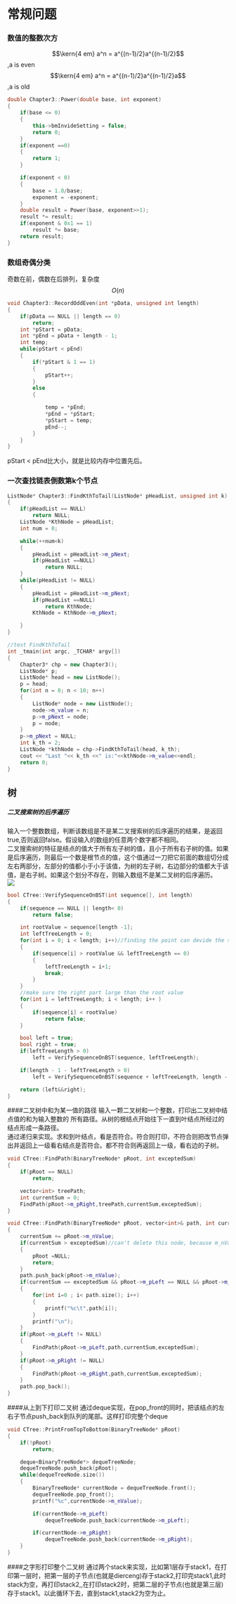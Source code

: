 # 常规问题

### 数值的整数次方

$$\kern{4 em} a^n = a^{(n-1)/2}a^{(n-1)/2}$$,a is even  
$$\kern{4 em} a^n = a^{(n-1)/2}a^{(n-1)/2}a$$,a is old

```cpp
double Chapter3::Power(double base, int exponent)
{
    if(base <= 0)
    {
        this->bmInvideSetting = false;
        return 0;
    }
    if(exponent ==0)
    {
        return 1;
    }

    if(exponent < 0)
    {
        base = 1.0/base;
        exponent = -exponent;
    }
    double result = Power(base, exponent>>1);
    result *= result;
    if(exponent & 0x1 == 1)
        result *= base;
    return result;
}
```

### 数组奇偶分类

奇数在前，偶数在后排列，复杂度$$O(n)$$

```cpp
void Chapter3::RecordOddEven(int *pData, unsigned int length)
{
    if(pData == NULL || length == 0)
        return;
    int *pStart = pData;
    int *pEnd = pData + length - 1;
    int temp;
    while(pStart < pEnd)
    {
        if(*pStart & 1 == 1)
        {
            pStart++;
        }
        else
        {

            temp = *pEnd;
            *pEnd = *pStart;
            *pStart = temp;
            pEnd--;
        }
    }
}
```

pStart &lt; pEnd比大小，就是比较内存中位置先后。

### 一次查找链表倒数第k个节点

```cpp
ListNode* Chapter3::FindKthToTail(ListNode* pHeadList, unsigned int k)
{
    if(pHeadList == NULL)
        return NULL;
    ListNode *KthNode = pHeadList;
    int num = 0;

    while(++num<k)
    {
        pHeadList = pHeadList->m_pNext;
        if(pHeadList ==NULL)
            return NULL;
    }
    while(pHeadList != NULL)
    {
        pHeadList = pHeadList->m_pNext;
        if(pHeadList ==NULL)
            return KthNode;
        KthNode = KthNode->m_pNext;

    }
}
```

```cpp
//test FindKthToTail
int _tmain(int argc, _TCHAR* argv[])
{
    Chapter3* chp = new Chapter3();
    ListNode* p;
    ListNode* head = new ListNode();
    p = head;
    for(int n = 0; n < 10; n++)
    {
        ListNode* node = new ListNode();
        node->m_value = n;
        p->m_pNext = node;
        p = node;
    }
    p->m_pNext = NULL;
    int k_th = 2;
    ListNode *kthNode = chp->FindKthToTail(head, k_th);
    cout << "Last "<< k_th <<" is:"<<kthNode->m_value<<endl;
    return 0;
}
```

## 树

##### 二叉搜索树的后序遍历

输入一个整数数组，判断该数组是不是某二叉搜索树的后序遍历的结果，是返回true,否则返回false。假设输入的数组的任意两个数字都不相同。  
二叉搜索树的特征是结点的值大于所有左子树的值，且小于所有右子树的值。如果是后序遍历，则最后一个数是根节点的值，这个值通过一刀把它前面的数组切分成左右两部分，左部分的值都小于小于该值，为树的左子树，右边部分的值都大于该值，是右子树。如果这个划分不存在，则输入数组不是某二叉树的后序遍历。  
![](/assets/binary_search_tree.png)

```cpp
bool CTree::VerifySequenceOnBST(int sequence[], int length)
{
    if(sequence == NULL || length< 0)
        return false;

    int rootValue = sequence[length -1];
    int leftTreeLength = 0;
    for(int i = 0; i < length; i++)//finding the point can devide the sequence into 2 parts
    {
        if(sequence[i] > rootValue && leftTreeLength == 0)
        {
            leftTreeLength = i+1;
            break;
        }
    }
    //make sure the right part large than the root value
    for(int i = leftTreeLength; i < length; i++ )
    {
        if(sequence[i] < rootValue)
            return false;
    }

    bool left = true;
    bool right = true;
    if(leftTreeLength > 0)
        left = VerifySequenceOnBST(sequence, leftTreeLength);

    if(length - 1 - leftTreeLength > 0)
        left = VerifySequenceOnBST(sequence + leftTreeLength, length - leftTreeLength - 1);

    return (left&&right);
}
```

####二叉树中和为某一值的路径
输入一颗二叉树和一个整数，打印出二叉树中结点值的和为输入整数的
所有路径。从树的根结点开始往下一直到叶结点所经过的结点形成一条路径。  
通过递归来实现。求和到叶结点，看是否符合。符合则打印，不符合则把改节点弹出并返回上一级看右结点是否符合。都不符合则再返回上一级，看右边的子树。


```cpp
void CTree::FindPath(BinaryTreeNode* pRoot, int exceptedSum)
{
	if(pRoot == NULL)
		return;

	vector<int> treePath;
	int currentSum = 0;
	FindPath(pRoot->m_pRight,treePath,currentSum,exceptedSum);
}

void CTree::FindPath(BinaryTreeNode* pRoot, vector<int>& path, int currentSum, int exceptedSum)
{
	currentSum += pRoot->m_nValue;
	if(currentSum > exceptedSum)//can't delete this node, because m_nValue can be negative.
	{
		pRoot =NULL;
		return;
	}
	path.push_back(pRoot->m_nValue);
	if(currentSum == exceptedSum && pRoot->m_pLeft == NULL && pRoot->m_pRight == NULL)
	{
		for(int i=0 ; i< path.size(); i++)
		{
			printf("%c\t",path[i]);
		}
		printf("\n");
	}
	if(pRoot->m_pLeft != NULL)
	{
		FindPath(pRoot->m_pLeft,path,currentSum,exceptedSum);
	}
	if(pRoot->m_pRight != NULL)
	{
		FindPath(pRoot->m_pRight,path,currentSum,exceptedSum);
	}
	path.pop_back();
}
```

####从上到下打印二叉树
通过deque实现，在pop_front的同时，把该结点的左右子节点push_back到队列的尾部。这样打印完整个deque  
```cpp
void CTree::PrintFromTopToBottom(BinaryTreeNode* pRoot)
{
	if(!pRoot)
		return;

	deque<BinaryTreeNode*> dequeTreeNode;
	dequeTreeNode.push_back(pRoot);
	while(dequeTreeNode.size())
	{
		BinaryTreeNode* currentNode = dequeTreeNode.front();
		dequeTreeNode.pop_front();
		printf("%c",currentNode->m_nValue);

		if(currentNode->m_pLeft)
			dequeTreeNode.push_back(currentNode->m_pLeft);

		if(currentNode->m_pRight)
			dequeTreeNode.push_back(currentNode->m_pRight);
	}
}
```

####之字形打印整个二叉树
通过两个stack来实现，比如第1层存于stack1，在打印第一层时，把第一层的子节点(也就是dierceng)存于stack2,打印完stack1,此时stack为空，再打印stack2,,在打印stack2时，把第二层的子节点(也就是第三层)存于stack1。以此循环下去，直到stack1,stack2为空为止。  

